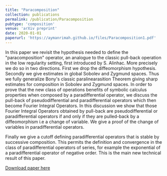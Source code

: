 ```yaml
--- 
title: "Paracomposition" 
collection: publications  
permalink: /publication/Paracomposition
pubtype: 'composition'
venue: 'arXiv preprint'
date: 2020-01-01
paperurl: 'https://aymanrimah.github.io/files/Paracomposition1.pdf'
---
```

In this paper we revisit the hypothesis needed to define the "paracomposition" operator, an analogue to the classic pull-back operation in the low regularity setting, first introduced by S. Alinhac. More precisely we do so in two directions. First we drop the diffeomorphism hypothesis. Secondly we give estimates in global Sobolev and Zygmund spaces. Thus we fully generalize Bony's classic paralinearasition Theorem giving sharp estimates for composition in Sobolev and Zygmund spaces. In order to prove that the new class of operations benefits of symbolic calculus properties when composed by a paradifferential operator, we discuss the pull-back of pseudodifferential and paradifferential operators which then become Fourier Integral Operators. In this discussion we show that those Fourier Integral Operators obtained by pull-back are pseudodifferential or paradifferential operators if and only if they are pulled-back by a diffeomorphism i.e a change of variable. We give a proof of the change of variables in paradifferential operators.

Finally we give a cutoff defining paradifferential operators that is stable by successive composition. This permits the definition and convergence in the class of paradifferential operators of series, for example the exponential of a paradifferential operator of negative order. This is the main new technical result of this paper.
  
[Download paper here](https://aymanrimah.github.io/files/Paracomposition1.pdf) 
